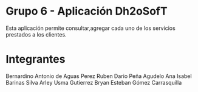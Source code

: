  # Grupo 6 - Aplicación Dh2oSofT #
 
 Esta aplicación permite consultar,agregar cada uno de los servicios prestados a los clientes. 
 
 # Integrantes #
 Bernardino Antonio de Aguas Perez
 Ruben Dario Peña Agudelo
 Ana Isabel Barinas Silva
 Arley Usma Gutierrez
 Bryan Esteban Gómez Carrasquilla
 